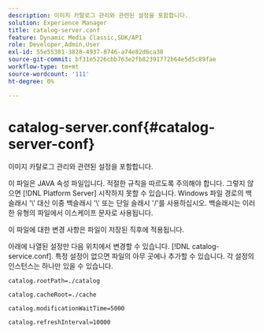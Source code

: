 ```yaml
---
description: 이미지 카탈로그 관리와 관련된 설정을 포함합니다.
solution: Experience Manager
title: catalog-server.conf
feature: Dynamic Media Classic,SDK/API
role: Developer,Admin,User
exl-id: 55e55381-3828-4937-8746-a74e82d6ca38
source-git-commit: bf31e5226cbb763e2fb82391772b64e5d5c89fae
workflow-type: tm+mt
source-wordcount: '111'
ht-degree: 0%

---
```


# catalog-server.conf{#catalog-server-conf}

이미지 카탈로그 관리와 관련된 설정을 포함합니다.

이 파일은 JAVA 속성 파일입니다. 적절한 규칙을 따르도록 주의해야 합니다. 그렇지 않으면 [!DNL Platform Server] 시작하지 못할 수 있습니다. Windows 파일 경로의 백슬래시 &#39;\\&#39; 대신 이중 백슬래시 &#39;\\&#39; 또는 단일 슬래시 &#39;/&#39;를 사용하십시오. 백슬래시는 이러한 유형의 파일에서 이스케이프 문자로 사용됩니다.

이 파일에 대한 변경 사항은 파일이 저장된 직후에 적용됩니다.

아래에 나열된 설정만 다음 위치에서 변경할 수 있습니다. [!DNL catalog-service.conf]. 특정 설정이 없으면 파일의 아무 곳에나 추가할 수 있습니다. 각 설정의 인스턴스는 하나만 있을 수 있습니다.

`catalog.rootPath=./catalog`

`catalog.cacheRoot=./cache`

`catalog.modificationWaitTime=5000`

`catalog.refreshInterval=10000`
